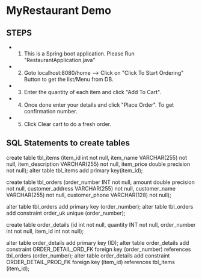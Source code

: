 # MyRestaurant Demo

## STEPS
* 1. This is a Spring boot application. Please Run "RestaurantApplication.java"
* 2. Goto localhost:8080/home --> Click on "Click To Start Ordering" Button to get the list/Menu from DB.
* 3. Enter the quantity of each item and click "Add To Cart".
* 4. Once done enter your details and click "Place Order". To get confirmation number.
* 5. Click Clear cart to do a fresh order.  

## SQL Statements to create tables
create table tbl_items (item_id int not null, item_name VARCHAR(255) not null, item_description VARCHAR(255) not null, item_price double precision not null);
alter table tbl_items add primary key(item_id);

create table tbl_orders (order_number INT not null, amount double precision not null,
customer_address VARCHAR(255) not null,
customer_name VARCHAR(255) not null,
customer_phone VARCHAR(128) not null);

alter table tbl_orders add primary key (order_number);
alter table tbl_orders add constraint order_uk unique (order_number);

create table order_details (id int not null,
quantity INT not null, order_number int not null, item_id int not null);

alter table order_details add primary key (ID);
alter table order_details add constraint ORDER_DETAIL_ORD_FK foreign key (order_number)
references tbl_orders (order_number);
alter table order_details add constraint ORDER_DETAIL_PROD_FK foreign key (item_id)
references tbl_items (item_id);

